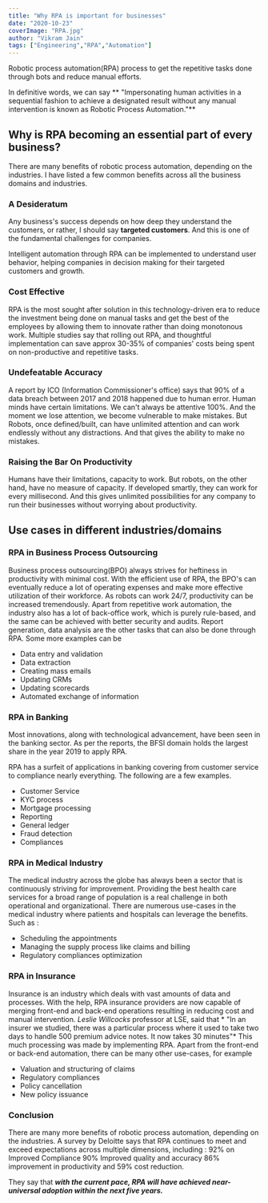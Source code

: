 ```yaml
---
title: "Why RPA is important for businesses"
date: "2020-10-23"
coverImage: "RPA.jpg"
author: "Vikram Jain"
tags: ["Engineering","RPA","Automation"]
---
```


Robotic process automation(RPA) process to get the repetitive tasks done through bots and reduce manual efforts.

In definitive words, we can say ** "Impersonating human activities in a sequential fashion to achieve a designated result without any manual intervention is known as Robotic Process Automation."**

## Why is RPA becoming an essential part of every business?

There are many benefits of robotic process automation, depending on the industries. I have listed a few common benefits across all the business domains and industries. 

 ### A Desideratum

Any business's success depends on how deep they understand the customers, or rather, I should say **targeted customers**. And this is one of the fundamental challenges for companies.

Intelligent automation through RPA can be implemented to understand user behavior, helping companies in decision making for their targeted customers and growth.

### Cost Effective

RPA is the most sought after solution in this technology-driven era to reduce the investment being done on manual tasks and get the best of the employees by allowing them to innovate rather than doing monotonous work. Multiple studies say that rolling out RPA, and thoughtful implementation can save approx 30-35% of companies' costs being spent on non-productive and repetitive tasks.

### Undefeatable Accuracy
A report by ICO (Information Commissioner's office) says that 90% of a data breach between 2017 and 2018 happened due to human error. Human minds have certain limitations. We can't always be attentive 100%. And the moment we lose attention, we become vulnerable to make mistakes.
But Robots, once defined/built, can have unlimited attention and can work endlessly without any distractions. And that gives the ability to make no mistakes.
 
### Raising the Bar On Productivity
Humans have their limitations, capacity to work. But robots, on the other hand, have no measure of capacity. If developed smartly, they can work for every millisecond. And this gives unlimited possibilities for any company to run their businesses without worrying about productivity.

## Use cases in different industries/domains

### RPA in Business Process Outsourcing
Business process outsourcing(BPO) always strives for heftiness in productivity with minimal cost. With the efficient use of RPA, the BPO's can eventually reduce a lot of operating expenses and make more effective utilization of their workforce. As robots can work 24/7, productivity can be increased tremendously. Apart from repetitive work automation, the industry also has a lot of back-office work, which is purely rule-based, and the same can be achieved with better security and audits. Report generation, data analysis are the other tasks that can also be done through RPA. Some more examples can be 
- Data entry and validation
- Data extraction
- Creating mass emails
- Updating CRMs
- Updating scorecards
- Automated exchange of information

### RPA in Banking

Most innovations, along with technological advancement, have been seen in the banking sector. As per the reports, the BFSI domain holds the largest share in the year 2019 to apply RPA. 

RPA has a surfeit of applications in banking covering from customer service to compliance nearly everything. The following are a few examples. 
- Customer Service
- KYC process
- Mortgage processing
- Reporting
- General ledger
- Fraud detection
- Compliances

### RPA in Medical Industry

The medical industry across the globe has always been a sector that is continuously striving for improvement. Providing the best health care services for a broad range of population is a real challenge in both operational and organizational. There are numerous use-cases in the medical industry where patients and hospitals can leverage the benefits.
Such as :
- Scheduling the appointments
- Managing the supply process like claims and billing
- Regulatory compliances optimization

### RPA in Insurance

Insurance is an industry which deals with vast amounts of data and processes. With the help, RPA insurance providers are now capable of merging front-end and back-end operations resulting in reducing cost and manual intervention.
*Leslie Willcocks* professor at LSE, said that * "In an insurer we studied, there was a particular process where it used to take two days to handle 500 premium advice notes. It now takes 30 minutes"*
This much processing was made by implementing RPA. Apart from the front-end or back-end automation, there can be many other use-cases, for example
- Valuation and structuring of claims
- Regulatory compliances
- Policy cancellation
- New policy issuance


### Conclusion

There are many more benefits of robotic process automation, depending on the industries.
A survey by Deloitte says that RPA continues to meet and exceed expectations across multiple dimensions, including :
92% on Improved Compliance
90% Improved quality and accuracy
86% improvement in productivity and 
59% cost reduction.
  
They say that ***with the current pace, RPA will have achieved near-universal adoption within the next five years.***
